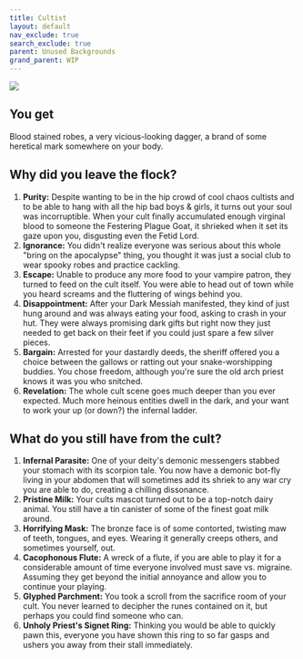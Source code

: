 ```yaml
---
title: Cultist
layout: default
nav_exclude: true
search_exclude: true
parent: Unused Backgrounds
grand_parent: WIP
---
```


![](https://aboleth-overlords.com/wp-content/uploads/2020/06/cultist.jpg)

## You get

Blood stained robes, a very vicious-looking dagger, a brand of some heretical mark somewhere on your body.

## Why did you leave the flock?

1. **Purity:** Despite wanting to be in the hip crowd of cool chaos cultists and to be able to hang with all the hip bad boys & girls, it turns out your soul was incorruptible. When your cult finally accumulated enough virginal blood to someone the Festering Plague Goat, it shrieked when it set its gaze upon you, disgusting even the Fetid Lord.
2. **Ignorance:** You didn't realize everyone was serious about this whole "bring on the apocalypse" thing, you thought it was just a social club to wear spooky robes and practice cackling.
3. **Escape:** Unable to produce any more food to your vampire patron, they turned to feed on the cult itself. You were able to head out of town while you heard screams and the fluttering of wings behind you.
4. **Disappointment:** After your Dark Messiah manifested, they kind of just hung around and was always eating your food, asking to crash in your hut. They were always promising dark gifts but right now they just needed to get back on their feet if you could just spare a few silver pieces.
5. **Bargain:** Arrested for your dastardly deeds, the sheriff offered you a choice between the gallows or ratting out your snake-worshipping buddies. You chose freedom, although you're sure the old arch priest knows it was you who snitched.
6. **Revelation:** The whole cult scene goes much deeper than you ever expected. Much more heinous entities dwell in the dark, and your want to work your up (or down?) the infernal ladder.

## What do you still have from the cult?

1. **Infernal Parasite:** One of your deity's demonic messengers stabbed your stomach with its scorpion tale. You now have a demonic bot-fly living in your abdomen that will sometimes add its shriek to any war cry you are able to do, creating a chilling dissonance.
2. **Pristine Milk:** Your cults mascot turned out to be a top-notch dairy animal. You still have a tin canister of some of the finest goat milk around.
3. **Horrifying Mask:** The bronze face is of some contorted, twisting maw of teeth, tongues, and eyes. Wearing it generally creeps others, and sometimes yourself, out.
4. **Cacophonous Flute:** A wreck of a flute, if you are able to play it for a considerable amount of time everyone involved must save vs. migraine. Assuming they get beyond the initial annoyance and allow you to continue your playing.
5. **Glyphed Parchment:** You took a scroll from the sacrifice room of your cult. You never learned to decipher the runes contained on it, but perhaps you could find someone who can.
6. **Unholy Priest's Signet Ring:** Thinking you would be able to quickly pawn this, everyone you have shown this ring to so far gasps and ushers you away from their stall immediately.
